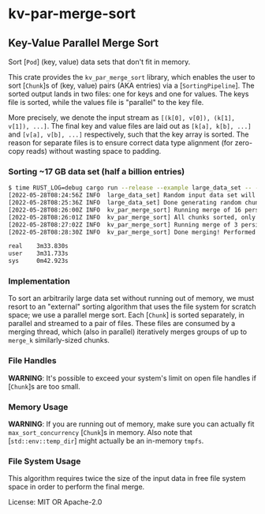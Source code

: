 # kv-par-merge-sort

## Key-Value Parallel Merge Sort

Sort [`Pod`] (key, value) data sets that don't fit in memory.

This crate provides the `kv_par_merge_sort` library, which enables the user to sort [`Chunk`]s of (key, value) pairs (AKA
entries) via a [`SortingPipeline`]. The sorted output lands in two files: one for keys and one for values. The keys file is
sorted, while the values file is "parallel" to the key file.

More precisely, we denote the input stream as `[(k[0], v[0]), (k[1], v[1]), ...]`. The final key and value files are laid
out as `[k[a], k[b], ...]` and `[v[a], v[b], ...]` respectively, such that the key array is sorted. The reason for separate
files is to ensure correct data type alignment (for zero-copy reads) without wasting space to padding.

### Sorting ~17 GB data set (half a billion entries)

```sh
$ time RUST_LOG=debug cargo run --release --example large_data_set -- -o /run/media/duncan/ssd_data/bench_data/ -t /run/media/duncan/ssd_data/tmp/
[2022-05-28T08:24:56Z INFO  large_data_set] Random input data set will contain 18 unsorted chunks of at most 28071681 entries each
[2022-05-28T08:25:36Z INFO  large_data_set] Done generating random chunks
[2022-05-28T08:26:00Z INFO  kv_par_merge_sort] Running merge of 16 persisted chunks
[2022-05-28T08:26:01Z INFO  kv_par_merge_sort] All chunks sorted, only merge work remains
[2022-05-28T08:27:02Z INFO  kv_par_merge_sort] Running merge of 3 persisted chunks
[2022-05-28T08:28:30Z INFO  kv_par_merge_sort] Done merging! Performed 2 merge(s) total

real    3m33.830s
user    3m31.733s
sys     0m42.923s
```

### Implementation

To sort an arbitrarily large data set without running out of memory, we must resort to an "external" sorting algorithm that
uses the file system for scratch space; we use a parallel merge sort. Each [`Chunk`] is sorted separately, in parallel and
streamed to a pair of files. These files are consumed by a merging thread, which (also in parallel) iteratively merges
groups of up to `merge_k` similarly-sized chunks.

### File Handles

**WARNING**: It's possible to exceed your system's limit on open file handles if [`Chunk`]s are too small.

### Memory Usage

**WARNING**: If you are running out of memory, make sure you can actually fit `max_sort_concurrency` [`Chunk`]s in memory.
Also note that [`std::env::temp_dir`] might actually be an in-memory `tmpfs`.

### File System Usage

This algorithm requires twice the size of the input data in free file system space in order to perform the final merge.

License: MIT OR Apache-2.0
